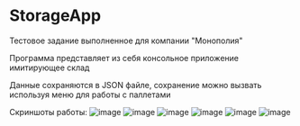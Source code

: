 # StorageApp

Тестовое задание выполненное для компании "Монополия"

Программа представляет из себя консольное приложение имитирующее склад

Данные сохраняются в JSON файле, сохранение можно вызвать используя меню для работы с паллетами

Скриншоты работы: 
![image](https://github.com/Sp1ceForce/StorageAppMonopoly/assets/36788803/6c00440c-be3d-4f63-ac24-87595df84483)
![image](https://github.com/Sp1ceForce/StorageAppMonopoly/assets/36788803/504a5494-c488-4a0b-8fdb-a4004a3aee88)
![image](https://github.com/Sp1ceForce/StorageAppMonopoly/assets/36788803/09cd6cf5-037a-48ee-ab4f-5fe32d93fa81)
![image](https://github.com/Sp1ceForce/StorageAppMonopoly/assets/36788803/616448ff-405d-4f1a-b749-5bfc6cac8641)
![image](https://github.com/Sp1ceForce/StorageAppMonopoly/assets/36788803/35e3e090-6526-4596-b75e-83dcc62e80e1)
![image](https://github.com/Sp1ceForce/StorageAppMonopoly/assets/36788803/371b77af-f802-4dc4-83ce-a5640e13915a)

